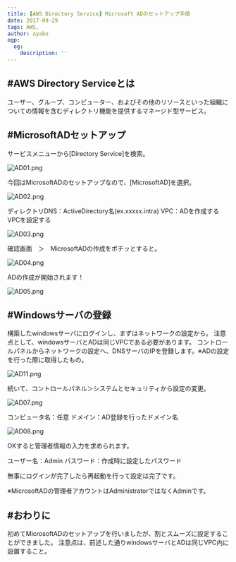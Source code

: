 ```yaml
---
title: [AWS Directory Service] Microsoft ADのセットアップ手順
date: 2017-09-29
tags: AWS,
author: ayako
ogp:
  og:
    description: ''
---
```



#AWS Directory Serviceとは
---

ユーザー、グループ、コンピューター、およびその他のリソースといった組織についての情報を含むディレクトリ機能を提供するマネージド型サービス。

#MicrosoftADセットアップ
---

サービスメニューから[Directory Service]を検索。

![AD01.png](https://qiita-image-store.s3.amazonaws.com/0/174392/9d896b7c-9daf-b14f-3f96-bfa7c44d0030.png)

今回はMicrosoftADのセットアップなので、[MicrosoftAD]を選択。

![AD02.png](https://qiita-image-store.s3.amazonaws.com/0/174392/46377742-6793-d401-fc73-b8b3e3ce3693.png)

ディレクトリDNS：ActiveDirectory名(ex.xxxxx.intra)
VPC：ADを作成するVPCを設定する

![AD03.png](https://qiita-image-store.s3.amazonaws.com/0/174392/14ecd04b-6204-15cd-d70a-921df837369f.png)

確認画面　＞　MicrosoftADの作成をポチッとすると。

![AD04.png](https://qiita-image-store.s3.amazonaws.com/0/174392/2c13f578-a569-4833-3d35-ad89c5f33318.png)

ADの作成が開始されます！

![AD05.png](https://qiita-image-store.s3.amazonaws.com/0/174392/88598e56-16e1-5e90-e546-6aae916d3bbe.png)


#Windowsサーバの登録
---

構築したwindowsサーバにログインし、まずはネットワークの設定から。
注意点として、windowsサーバとADは同じVPCである必要があります。
コントロールパネルからネットワークの設定へ、DNSサーバのIPを登録します。※ADの設定を行った際に取得したもの。

![AD11.png](https://qiita-image-store.s3.amazonaws.com/0/174392/82bbab0e-d359-f091-88ff-e37f115a7394.png)

続いて、コントロールパネル＞システムとセキュリティから設定の変更。

![AD07.png](https://qiita-image-store.s3.amazonaws.com/0/174392/1349193e-4c16-27ad-1d86-1e02638d428a.png)

コンピュータ名：任意
ドメイン：AD登録を行ったドメイン名

![AD08.png](https://qiita-image-store.s3.amazonaws.com/0/174392/6ac7153a-d854-094a-94fe-7d634d097c26.png)

OKすると管理者情報の入力を求められます。

ユーザー名：Admin
パスワード：作成時に設定したパスワード

無事にログインが完了したら再起動を行って設定は完了です。

※MicrosoftADの管理者アカウントはAdministratorではなくAdminです。

#おわりに
---
初めてMicrosoftADのセットアップを行いましたが、割とスムーズに設定することができました。
注意点は、前述した通りwindowsサーバとADは同じVPC内に設置すること。



